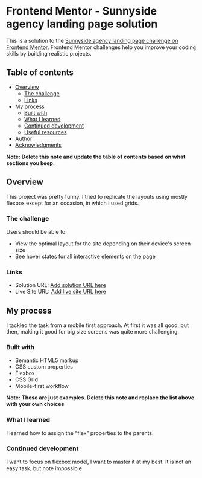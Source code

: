 # Frontend Mentor - Sunnyside agency landing page solution

This is a solution to the [Sunnyside agency landing page challenge on Frontend Mentor](https://www.frontendmentor.io/challenges/sunnyside-agency-landing-page-7yVs3B6ef). Frontend Mentor challenges help you improve your coding skills by building realistic projects.

## Table of contents

- [Overview](#overview)
  - [The challenge](#the-challenge)
  - [Links](#links)
- [My process](#my-process)
  - [Built with](#built-with)
  - [What I learned](#what-i-learned)
  - [Continued development](#continued-development)
  - [Useful resources](#useful-resources)
- [Author](#author)
- [Acknowledgments](#acknowledgments)

**Note: Delete this note and update the table of contents based on what sections you keep.**

## Overview
This project was pretty funny. I tried to replicate the layouts using mostly flexbox except for an occasion, in which I used grids. 

### The challenge

Users should be able to:

- View the optimal layout for the site depending on their device's screen size
- See hover states for all interactive elements on the page

### Links

- Solution URL: [Add solution URL here](https://www.frontendmentor.io/solutions/responsive-sunnyside-attempt-jbs_XYXdy)
- Live Site URL: [Add live site URL here](https://ingegnerlorenzo.github.io/sunnyside-frontendmentor/)

## My process
I tackled the task from a mobile first approach. At first it was all good, but then, making it good for big size screens was quite more challenging.

### Built with

- Semantic HTML5 markup
- CSS custom properties
- Flexbox
- CSS Grid
- Mobile-first workflow

**Note: These are just examples. Delete this note and replace the list above with your own choices**

### What I learned

I learned how to assign the "flex" properties to the parents. 


### Continued development

I want to focus on flexbox model, I want to master it at my best. It is not an easy task, but note impossible

